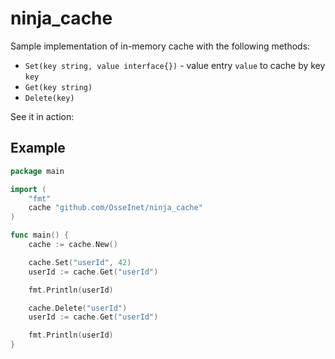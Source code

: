 # ninja_cache

Sample implementation of in-memory cache with the following methods:

- `Set(key string, value interface{})` - value entry `value` to cache by key `key`
- `Get(key string)`
- `Delete(key)`

See it in action:

## Example
```go
package main

import (
	"fmt"
	cache "github.com/OsseInet/ninja_cache"
)

func main() {
	cache := cache.New()

	cache.Set("userId", 42)
	userId := cache.Get("userId")

	fmt.Println(userId)

	cache.Delete("userId")
	userId := cache.Get("userId")

	fmt.Println(userId)
}
```
